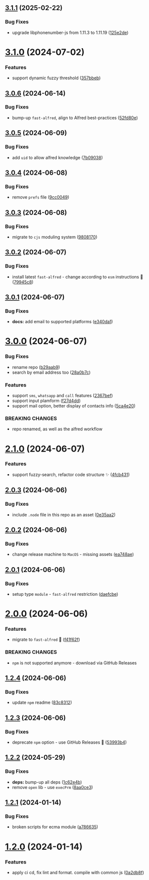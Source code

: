 ## [3.1.1](https://github.com/Avivbens/alfred-engage-contact/compare/v3.1.0...v3.1.1) (2025-02-22)


### Bug Fixes

* upgrade libphonenumber-js from 1.11.3 to 1.11.19 ([125e2de](https://github.com/Avivbens/alfred-engage-contact/commit/125e2de189882a14db83d51b55d78a8860b90ced))

# [3.1.0](https://github.com/Avivbens/alfred-engage-contact/compare/v3.0.6...v3.1.0) (2024-07-02)


### Features

* support dynamic fuzzy threshold ([357bbeb](https://github.com/Avivbens/alfred-engage-contact/commit/357bbeb5381c2f43c8fffca505ceff70edf93ee1))

## [3.0.6](https://github.com/Avivbens/alfred-engage-contact/compare/v3.0.5...v3.0.6) (2024-06-14)


### Bug Fixes

* bump-up `fast-alfred`, align to Alfred best-practices ([52fd80e](https://github.com/Avivbens/alfred-engage-contact/commit/52fd80e2145822b48ed6fd4459ea2f2ae1a88717))

## [3.0.5](https://github.com/Avivbens/alfred-engage-contact/compare/v3.0.4...v3.0.5) (2024-06-09)


### Bug Fixes

* add `uid` to allow alfred knowledge ([7b09038](https://github.com/Avivbens/alfred-engage-contact/commit/7b09038bd9f5b7838c937069b0bffe0d91b75f56))

## [3.0.4](https://github.com/Avivbens/alfred-engage-contact/compare/v3.0.3...v3.0.4) (2024-06-08)


### Bug Fixes

* remove `prefs` file ([9cc0049](https://github.com/Avivbens/alfred-engage-contact/commit/9cc004952cee2690318ef57fe395ce135fa4cf90))

## [3.0.3](https://github.com/Avivbens/alfred-engage-contact/compare/v3.0.2...v3.0.3) (2024-06-08)


### Bug Fixes

* migrate to `cjs` moduling system ([9808170](https://github.com/Avivbens/alfred-engage-contact/commit/9808170bb595e397a87f933392f77ff2a42b0b02))

## [3.0.2](https://github.com/Avivbens/alfred-engage-contact/compare/v3.0.1...v3.0.2) (2024-06-07)


### Bug Fixes

* install latest `fast-alfred` - change according to `esm` instructions 🥷 ([79945c8](https://github.com/Avivbens/alfred-engage-contact/commit/79945c8440916a997e2c06a2141735b7779b039a))

## [3.0.1](https://github.com/Avivbens/alfred-engage-contact/compare/v3.0.0...v3.0.1) (2024-06-07)


### Bug Fixes

* **docs:** add email to supported platforms ([e340da1](https://github.com/Avivbens/alfred-engage-contact/commit/e340da13e795af4be681052bee05379843d4d1ab))

# [3.0.0](https://github.com/Avivbens/alfred-engage-contact/compare/v2.1.0...v3.0.0) (2024-06-07)


### Bug Fixes

* rename repo ([b29aab9](https://github.com/Avivbens/alfred-engage-contact/commit/b29aab9cc4f603a23227a0d7ed9526638a3cb873))
* search by email address too ([28a0b7c](https://github.com/Avivbens/alfred-engage-contact/commit/28a0b7cf2db589b328b5bb4f011adccd2ef789f7))


### Features

* support `sms`, `whatsapp` and `call` features ([2367bef](https://github.com/Avivbens/alfred-engage-contact/commit/2367bef446542a17adfab1dae88a29534d343df0))
* support input plamform ([f27d4dd](https://github.com/Avivbens/alfred-engage-contact/commit/f27d4dd9c69b29acde4ab1a1b904007f0481ef0a))
* support mail option, better display of contacts info ([5ca4e20](https://github.com/Avivbens/alfred-engage-contact/commit/5ca4e2045d69a42a9325fc0b17c15f922f4da7c6))


### BREAKING CHANGES

* repo renamed, as well as the alfred workflow

# [2.1.0](https://github.com/Avivbens/alfred-open-whatsapp/compare/v2.0.3...v2.1.0) (2024-06-07)


### Features

* support fuzzy-search, refactor code structure ✨ ([4fcb431](https://github.com/Avivbens/alfred-open-whatsapp/commit/4fcb4312350186ecb8dbe0d4fd15936ba20c9c53))

## [2.0.3](https://github.com/Avivbens/alfred-open-whatsapp/compare/v2.0.2...v2.0.3) (2024-06-06)


### Bug Fixes

* include `.node` file in this repo as an asset ([0e35aa2](https://github.com/Avivbens/alfred-open-whatsapp/commit/0e35aa2bcb8e1318fca417f883a00e0a8d86a4c4))

## [2.0.2](https://github.com/Avivbens/alfred-open-whatsapp/compare/v2.0.1...v2.0.2) (2024-06-06)


### Bug Fixes

* change release machine to `MacOS` - missing assets ([ea748ae](https://github.com/Avivbens/alfred-open-whatsapp/commit/ea748ae04593f80c3e9e93772959daec886a4bc5))

## [2.0.1](https://github.com/Avivbens/alfred-open-whatsapp/compare/v2.0.0...v2.0.1) (2024-06-06)


### Bug Fixes

* setup type `module` - `fast-alfred` restriction ([daefcbe](https://github.com/Avivbens/alfred-open-whatsapp/commit/daefcbe3844ad7fd190b48d96118c863e2d93b9c))

# [2.0.0](https://github.com/Avivbens/alfred-open-whatsapp/compare/v1.2.4...v2.0.0) (2024-06-06)


### Features

* migrate to `fast-alfred` 🚀 ([f41f62f](https://github.com/Avivbens/alfred-open-whatsapp/commit/f41f62fbecc2b307dbe14a0616b39dc0de33b860))


### BREAKING CHANGES

* `npm` is not supported anymore - download via GitHub Releases

## [1.2.4](https://github.com/Avivbens/alfred-open-whatsapp/compare/v1.2.3...v1.2.4) (2024-06-06)

### Bug Fixes

-   update `npm` readme ([83c8312](https://github.com/Avivbens/alfred-open-whatsapp/commit/83c8312dbc029ff55fa2191408b2ad3b8e822caf))

## [1.2.3](https://github.com/Avivbens/alfred-open-whatsapp/compare/v1.2.2...v1.2.3) (2024-06-06)

### Bug Fixes

-   deprecate `npm` option - use GitHub Releases 🥷 ([53993b4](https://github.com/Avivbens/alfred-open-whatsapp/commit/53993b44de8d5dc6b16ef8508cc79eb2c2ffa0c4))

## [1.2.2](https://github.com/Avivbens/alfred-open-whatsapp/compare/v1.2.1...v1.2.2) (2024-05-29)

### Bug Fixes

-   **deps:** bump-up all deps ([1c62e4b](https://github.com/Avivbens/alfred-open-whatsapp/commit/1c62e4b5c786e82e5f84313b9022f98a1794697b))
-   remove `open` lib - use `execPrm` ([8aa0ce3](https://github.com/Avivbens/alfred-open-whatsapp/commit/8aa0ce3422faef550c36448cf44b5e81b2d47db2))

## [1.2.1](https://github.com/Avivbens/alfred-open-whatsapp/compare/v1.2.0...v1.2.1) (2024-01-14)

### Bug Fixes

-   broken scripts for ecma module ([a786635](https://github.com/Avivbens/alfred-open-whatsapp/commit/a786635763f3a9742601775ebe17aa698456450a))

# [1.2.0](https://github.com/Avivbens/alfred-open-whatsapp/compare/v1.1.2...v1.2.0) (2024-01-14)

### Features

-   apply ci cd, fix lint and format. compile with common js ([0a2db8f](https://github.com/Avivbens/alfred-open-whatsapp/commit/0a2db8fb3f341f923aaec121d1ccf8526b72ea4c))
